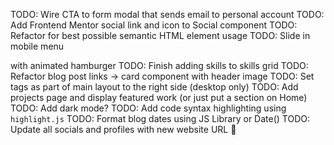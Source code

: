 TODO: Wire CTA to form modal that sends email to personal account
TODO: Add Frontend Mentor social link and icon to Social component
TODO: Refactor for best possible semantic HTML element usage
TODO: Slide in mobile menu <aside> with animated hamburger
TODO: Finish adding skills to skills grid
TODO: Refactor blog post links -> card component with header image
TODO: Set tags as part of main layout to the right side (desktop only)
TODO: Add projects page and display featured work (or just put a section on Home)
TODO: Add dark mode?
TODO: Add code syntax highlighting using `highlight.js`
TODO: Format blog dates using JS Library or Date()
TODO: Update all socials and profiles with new website URL 🎉
